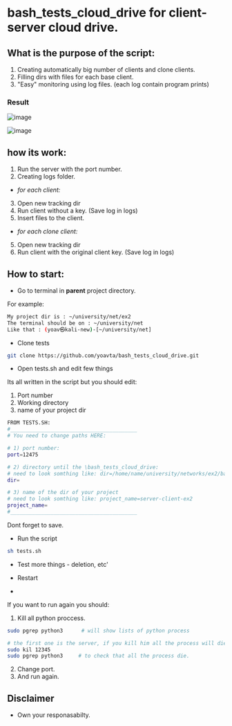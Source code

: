 # bash_tests_cloud_drive for client-server cloud drive.
## What is the purpose of the script: 
1. Creating automatically big number of clients and clone clients. 
2. Filling dirs with files for each base client.
3. "Easy" monitoring using log files. (each log contain program prints)

### Result
![image](https://user-images.githubusercontent.com/70321869/145399182-388ac354-8b2f-4a84-84bd-3b58157f2125.png)


![image](https://user-images.githubusercontent.com/70321869/145399301-4025edab-21b2-4d95-89bd-d55ecc9e9bac.png)


## how its work: 
1. Run the server with the port number.
2. Creating logs folder.
- _for each client:_
3. Open new tracking dir
3. Run client without a key. (Save log in logs)
4. Insert files to the client.
- _for each clone client:_
5. Open new tracking dir
6. Run client with the original client key. (Save log in logs)


## How to start:
- Go to terminal in __parent__ project directory. 


For example:
```bash
My project dir is : ~/university/net/ex2
The terminal should be on : ~/university/net
Like that : (yoav㉿kali-new)-[~/university/net]
```

- Clone tests
```bash
git clone https://github.com/yoavta/bash_tests_cloud_drive.git
```

- Open tests.sh and edit few things

Its all written in the script but you should edit:
1. Port number
2. Working directory
3. name of your project dir
```bash
FROM TESTS.SH:
#_________________________________________
# You need to change paths HERE: 

# 1) port number:
port=12475

# 2) directory until the \bash_tests_cloud_drive:
# need to look somthing like: dir=/home/name/university/networks/ex2/bash_tests_cloud_drive
dir=

# 3) name of the dir of your project
# need to look somthing like: project_name=server-client-ex2
project_name=
#_________________________________________
```
Dont forget to save.

- Run the script
```bash
sh tests.sh
```
- Test more things - deletion, etc'


- Restart
- 
If you want to run again you should:
1. Kill all python proccess. 
```bash
sudo pgrep python3      # will show lists of python process
```

```bash
# the first one is the server, if you kill him all the process will die (lets say that is number is 12345)
sudo kil 12345
sudo pgrep python3     # to check that all the process die.
```
2. Change port.
3. And run again.


## Disclaimer
- Own your responasabilty.
